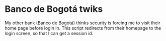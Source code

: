 # Banco de Bogotá twiks
My other bank (Banco de Bogotá) thinks security is forcing me to visit their home page before login in. This script redirects from their homepage to the login screen, so that I can get a session id.
